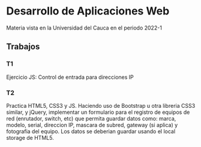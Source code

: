 # Desarrollo de Aplicaciones Web
Materia vista en la Universidad del Cauca en el periodo 2022-1
## Trabajos
### T1
Ejercicio JS: Control de entrada para direcciones IP
### T2
Practica HTML5, CSS3 y JS. Haciendo uso de Bootstrap u otra libreria CSS3 similar, y jQuery, implementar un formulario para el registro de equipos de red (enrutador, switch, etc) que permita guardar datos como: marca, modelo, serial, direccion IP, mascara de subred, gateway (si aplica) y fotografia del equipo. Los datos se deberian guardar usando el local storage de HTML5.
